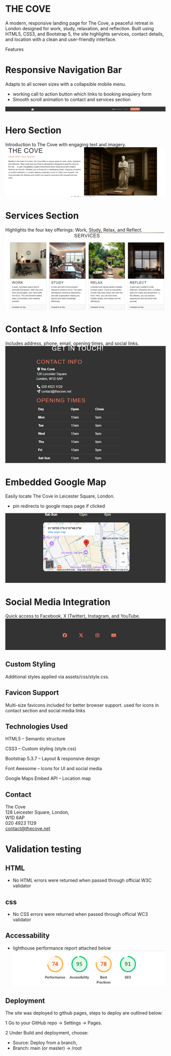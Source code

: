 
# THE COVE

A modern, responsive landing page for The Cove, a peaceful retreat in London designed for work, study, relaxation, and reflection. Built using HTML5, CSS3, and Bootstrap 5, the site highlights services, contact details, and location with a clean and user-friendly interface.

Features

# Responsive Navigation Bar
 Adapts to all screen sizes with a collapsible mobile menu.
* working call to action button which links to booking enquiery form
* Smooth scroll animation  to contact and services section


![navbar](assets/images/navbar.png)



 # Hero Section 

 Introduction to The Cove with engaging text and imagery. 
![hero section](assets/images/hero.png)




 # Services Section
 Highlights the four key offerings: Work, Study, Relax, and Reflect.
![Service section](assets/images/services.png)





# Contact & Info Section
Includes address, phone, email, opening times, and social links.
![contact section](assets/images/conatct.png)




# Embedded Google Map 
 Easily locate The Cove in Leicester Square, London.
* pin redirects to google maps page if clicked

![Google maps pin](assets/images/map.png)




# Social Media Integration 
 Quick access to Facebook, X (Twitter), Instagram, and YouTube.
![Social media links](assets/images/social.png)




## Custom Styling 
 Additional styles applied via assets/css/style.css.


## Favicon Support

Multi-size favicons included for better browser support.
 used for icons in contact section and social media links

## Technologies Used

HTML5 – Semantic structure

CSS3 – Custom styling (style.css)

Bootstrap 5.3.7 – Layout & responsive design

Font Awesome – Icons for UI and social media

Google Maps Embed API – Location map



 
 
## Contact

The Cove  
128 Leicester Square, London,  
W1D 6AP      
020 4923 1129  
contact@thecove.net


 # Validation testing 
  ## HTML
  * No HTML errors were returned when passed through official W3C validator

  ## css
  * No CSS errors were returned when passed through  official WC3 validator 

  ## Accessability 
  * lighthouse performance report attached below
  ![Lighthouse report](assets/images/lighthouse.png)


  ## Deployment 
  The site was deployed to github pages, steps to deploy are outlined below:

1 Go to your GitHub repo → Settings → Pages.

2 Under Build and deployment, choose:
 * Source: Deploy from a branch, 
 * Branch: main (or master) → /root

  
